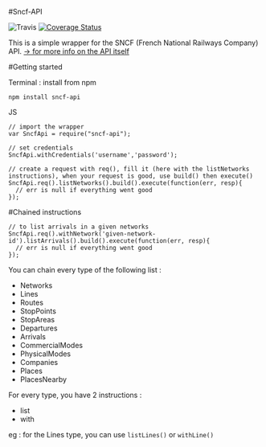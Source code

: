 #Sncf-API

![Travis](https://travis-ci.org/Thomas-T/sncf-api.svg?branch=master "travis result")
[![Coverage Status](https://coveralls.io/repos/Thomas-T/sncf-api/badge.svg?branch=master&service=github)](https://coveralls.io/github/Thomas-T/sncf-api?branch=master)

This is a simple wrapper for the SNCF (French National Railways Company) API.
[-> for more info on the API itself](https://data.sncf.com/api/fr/documentation "doc link")

#Getting started

Terminal : install from npm

    npm install sncf-api

JS

    // import the wrapper
    var SncfApi = require("sncf-api");

    // set credentials
    SncfApi.withCredentials('username','password');

    // create a request with req(), fill it (here with the listNetworks instructions), when your request is good, use build() then execute()
    SncfApi.req().listNetworks().build().execute(function(err, resp){
      // err is null if everything went good
    });

#Chained instructions

    // to list arrivals in a given networks
    SncfApi.req().withNetwork('given-network-id').listArrivals().build().execute(function(err, resp){
      // err is null if everything went good
    });    

You can chain every type of the following list :

* Networks
* Lines
* Routes
* StopPoints
* StopAreas
* Departures
* Arrivals
* CommercialModes
* PhysicalModes
* Companies
* Places
* PlacesNearby

For every type, you have 2 instructions :

* list
* with

eg : for the Lines type, you can use `listLines()` or `withLine()`
